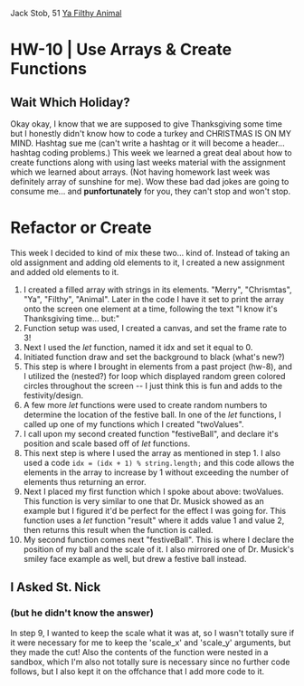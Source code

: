 Jack Stob, 51
[Ya Filthy Animal](https://jackelynstob.github.io/CreativeCoding1/hw-10/)

# HW-10 | Use Arrays & Create Functions


## Wait Which Holiday?

Okay okay, I know that we are supposed to give Thanksgiving some time but I honestly didn't know how to code a turkey and CHRISTMAS IS ON MY MIND. Hashtag sue me (can't write a hashtag or it will become a header... hashtag coding problems.)
This week we learned a great deal about how to create functions along with using last weeks material with the assignment which we learned about arrays. (Not having homework last week was definitely array of sunshine for me). Wow these bad dad jokes are going to consume me... and **punfortunately** for you, they can't stop and won't stop.

# Refactor or Create

This week I decided to kind of mix these two... kind of. Instead of taking an old assignment and adding old elements to it, I created a new assignment and added old elements to it.
  1. I created a filled array with strings in its elements. "Merry", "Chrismtas", "Ya", "Filthy", "Animal". Later in the code I have it set to print the array onto the screen one element at a time, following the text "I know it's Thanksgiving time... but:"
  2. Function setup was used, I created a canvas, and set the frame rate to 3!
  3. Next I used the *let* function, named it idx and set it equal to 0.
  3. Initiated function draw and set the background to black (what's new?)
  4. This step is where I brought in elements from a past project (hw-8), and I utilized the (nested?) for loop which displayed random green colored circles throughout the screen -- I just think this is fun and adds to the festivity/design.
  5. A few more *let* functions were used to create random numbers to determine the location of the festive ball. In one of the *let* functions, I called up one of my functions which I created "twoValues".
  6. I call upon my second created function "festiveBall", and declare it's position and scale based off of *let* functions.
  7. This next step is where I used the array as mentioned in step 1. I also used a code
  ``idx = (idx + 1) % string.length;``
  and this code allows the elements in the array to increase by 1 without exceeding the number of elements thus returning an error.
  8. Next I placed my first function which I spoke about above: twoValues. This function is very similar to one that Dr. Musick showed as an example but I figured it'd be perfect for the effect I was going for. This function uses a *let* function "result" where it adds value 1 and value 2, then returns this result when the function is called.
  9.  My second function comes next "festiveBall". This is where I declare the position of my ball and the scale of it. I also mirrored one of Dr. Musick's smiley face example as well, but drew a festive ball instead.

## I Asked St. Nick
### (but he didn't know the answer)
In step 9, I wanted to keep the scale what it was at, so I wasn't totally sure if it were necessary for me to keep the 'scale_x' and 'scale_y' arguments, but they made the cut! Also the contents of the function were nested in a sandbox, which I'm also not totally sure is necessary since no further code follows, but I also kept it on the offchance that I add more code to it.  
